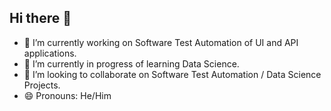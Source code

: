 ## Hi there 👋

- 🔭 I’m currently working on Software Test Automation of UI and API applications.
- 🌱 I’m currently in progress of learning Data Science.
- 👯 I’m looking to collaborate on Software Test Automation / Data Science Projects.
- 😄 Pronouns: He/Him

